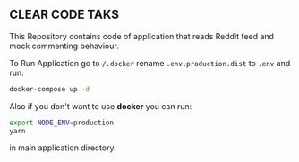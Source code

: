## CLEAR CODE TAKS 

This Repository contains code of application that reads Reddit feed and mock commenting behaviour.

To Run Application go to `/.docker`
rename `.env.production.dist` to `.env` and run: 

```bash
docker-compose up -d
```

Also if you don't want to use **docker** you can run:  
```bash
export NODE_ENV=production
yarn
```
in main application directory.
